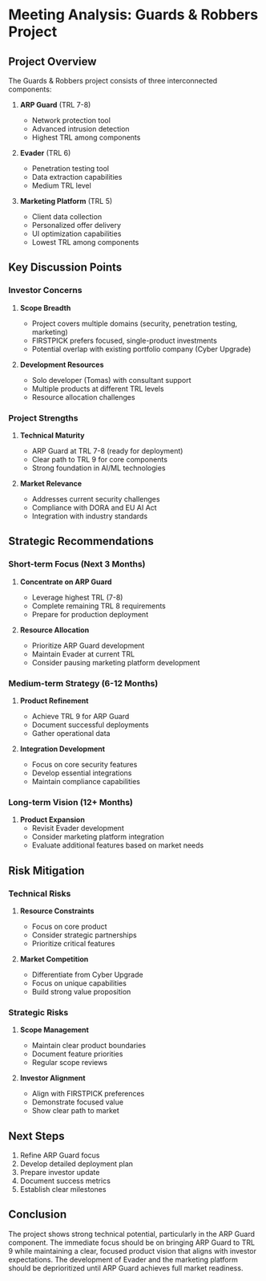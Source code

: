 # Meeting Analysis: Guards & Robbers Project

## Project Overview
The Guards & Robbers project consists of three interconnected components:
1. **ARP Guard** (TRL 7-8)
   - Network protection tool
   - Advanced intrusion detection
   - Highest TRL among components

2. **Evader** (TRL 6)
   - Penetration testing tool
   - Data extraction capabilities
   - Medium TRL level

3. **Marketing Platform** (TRL 5)
   - Client data collection
   - Personalized offer delivery
   - UI optimization capabilities
   - Lowest TRL among components

## Key Discussion Points

### Investor Concerns
1. **Scope Breadth**
   - Project covers multiple domains (security, penetration testing, marketing)
   - FIRSTPICK prefers focused, single-product investments
   - Potential overlap with existing portfolio company (Cyber Upgrade)

2. **Development Resources**
   - Solo developer (Tomas) with consultant support
   - Multiple products at different TRL levels
   - Resource allocation challenges

### Project Strengths
1. **Technical Maturity**
   - ARP Guard at TRL 7-8 (ready for deployment)
   - Clear path to TRL 9 for core components
   - Strong foundation in AI/ML technologies

2. **Market Relevance**
   - Addresses current security challenges
   - Compliance with DORA and EU AI Act
   - Integration with industry standards

## Strategic Recommendations

### Short-term Focus (Next 3 Months)
1. **Concentrate on ARP Guard**
   - Leverage highest TRL (7-8)
   - Complete remaining TRL 8 requirements
   - Prepare for production deployment

2. **Resource Allocation**
   - Prioritize ARP Guard development
   - Maintain Evader at current TRL
   - Consider pausing marketing platform development

### Medium-term Strategy (6-12 Months)
1. **Product Refinement**
   - Achieve TRL 9 for ARP Guard
   - Document successful deployments
   - Gather operational data

2. **Integration Development**
   - Focus on core security features
   - Develop essential integrations
   - Maintain compliance capabilities

### Long-term Vision (12+ Months)
1. **Product Expansion**
   - Revisit Evader development
   - Consider marketing platform integration
   - Evaluate additional features based on market needs

## Risk Mitigation

### Technical Risks
1. **Resource Constraints**
   - Focus on core product
   - Consider strategic partnerships
   - Prioritize critical features

2. **Market Competition**
   - Differentiate from Cyber Upgrade
   - Focus on unique capabilities
   - Build strong value proposition

### Strategic Risks
1. **Scope Management**
   - Maintain clear product boundaries
   - Document feature priorities
   - Regular scope reviews

2. **Investor Alignment**
   - Align with FIRSTPICK preferences
   - Demonstrate focused value
   - Show clear path to market

## Next Steps
1. Refine ARP Guard focus
2. Develop detailed deployment plan
3. Prepare investor update
4. Document success metrics
5. Establish clear milestones

## Conclusion
The project shows strong technical potential, particularly in the ARP Guard component. The immediate focus should be on bringing ARP Guard to TRL 9 while maintaining a clear, focused product vision that aligns with investor expectations. The development of Evader and the marketing platform should be deprioritized until ARP Guard achieves full market readiness. 
